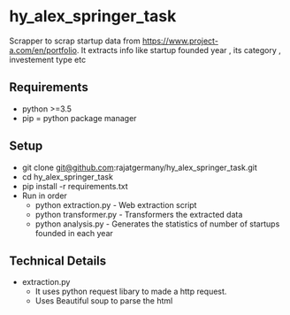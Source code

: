 # hy_alex_springer_task
Scrapper to scrap startup data from https://www.project-a.com/en/portfolio. 
It extracts info like startup founded year , its category , investement type etc

## Requirements
- python >=3.5
- pip = python package manager

## Setup
- git clone git@github.com:rajatgermany/hy_alex_springer_task.git
- cd hy_alex_springer_task
- pip install -r requirements.txt
- Run in order
  -  python extraction.py -  Web extraction script
  -  python transformer.py -  Transformers the extracted data
  -  python analysis.py - Generates the statistics of number of startups founded in each year



## Technical Details
 - extraction.py 
   - It uses python request libary to made a http request. 
   - Uses Beautiful soup to parse the html

